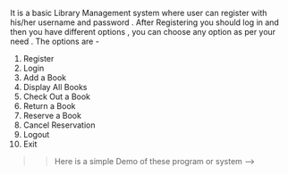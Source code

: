 It is a basic Library Management system where user can register with his/her username and password . After Registering you should log in and then you have different options , you can choose any option as per your need . The options are -

1. Register
2. Login
3. Add a Book
4. Display All Books
5. Check Out a Book
6. Return a Book
7. Reserve a Book
8. Cancel Reservation
9. Logout
0. Exit

>> Here is a simple Demo of these program or system -->